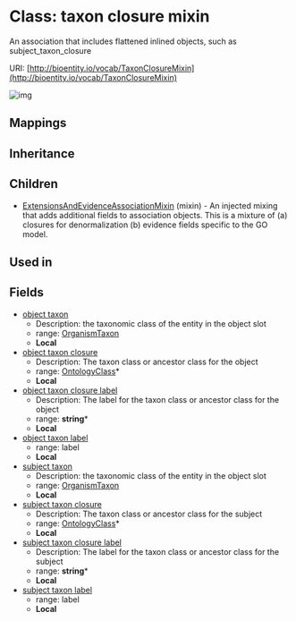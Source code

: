 # Class: taxon closure mixin


An association that includes flattened inlined objects, such as subject_taxon_closure

URI: [http://bioentity.io/vocab/TaxonClosureMixin](http://bioentity.io/vocab/TaxonClosureMixin)

![img](http://yuml.me/diagram/nofunky;dir:TB/class/\[TaxonClosureMixin|subject_taxon_closure_label:string%20*;object_taxon_closure_label:string%20*]-%20object%20taxon%20closure%20*>\[OntologyClass],%20\[TaxonClosureMixin]-%20object%20taxon%20%3F>\[OrganismTaxon],%20\[TaxonClosureMixin]-%20subject%20taxon%20closure%20*>\[OntologyClass],%20\[TaxonClosureMixin]-%20subject%20taxon%20%3F>\[OrganismTaxon],%20\[ExtensionsAndEvidenceAssociationMixin]uses%20-.->\[TaxonClosureMixin])
## Mappings

## Inheritance

## Children

 * [ExtensionsAndEvidenceAssociationMixin](ExtensionsAndEvidenceAssociationMixin.md) (mixin)  - An injected mixing that adds additional fields to association objects. This is a mixture of (a) closures for denormalization (b) evidence fields specific to the GO model.
## Used in

## Fields

 * [object taxon](object_taxon.md)
    * Description: the taxonomic class of the entity in the object slot
    * range: [OrganismTaxon](OrganismTaxon.md)
    * __Local__
 * [object taxon closure](object_taxon_closure.md)
    * Description: The taxon class or ancestor class for the object
    * range: [OntologyClass](OntologyClass.md)*
    * __Local__
 * [object taxon closure label](object_taxon_closure_label.md)
    * Description: The label for the taxon class or ancestor class for the object
    * range: **string***
    * __Local__
 * [object taxon label](object_taxon_label.md)
    * range: label
    * __Local__
 * [subject taxon](subject_taxon.md)
    * Description: the taxonomic class of the entity in the object slot
    * range: [OrganismTaxon](OrganismTaxon.md)
    * __Local__
 * [subject taxon closure](subject_taxon_closure.md)
    * Description: The taxon class or ancestor class for the subject
    * range: [OntologyClass](OntologyClass.md)*
    * __Local__
 * [subject taxon closure label](subject_taxon_closure_label.md)
    * Description: The label for the taxon class or ancestor class for the subject
    * range: **string***
    * __Local__
 * [subject taxon label](subject_taxon_label.md)
    * range: label
    * __Local__
